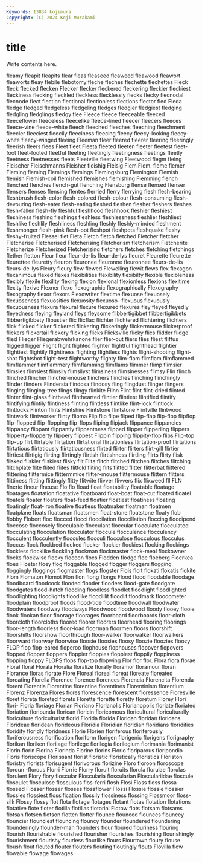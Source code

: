 ```yaml
---
Keywords: 13834 kojimura
Copyright: (C) 2024 Koji Murakami
---
```


# title

Write contents here.



 fleamy fleapit fleapits flear fleas fleaseed
fleaweed fleawood fleawort fleaworts fleay flebile flebotomy fleche fleches flechette
flechettes Fleck fleck flecked flecken Flecker flecker fleckered fleckering fleckier
fleckiest fleckiness flecking fleckled fleckless flecklessly flecks flecky flecnodal flecnode
flect flection flectional flectionless flections flector fled Fleda fledge fledged
fledgeless fledgeling fledges fledgier fledgiest fledging fledgling fledglings fledgy flee
Fleece fleece fleeceable fleeced fleeceflower fleeceless fleecelike fleece-lined fleecer fleecers
fleeces fleece-vine fleece-white fleech fleeched fleeches fleeching fleechment fleecier fleeciest
fleecily fleeciness fleecing fleecy fleecy-looking fleecy-white fleecy-winged fleeing Fleeman fleer
fleered fleerer fleering fleeringly fleerish fleers flees Fleet fleet Fleeta
fleeted fleeten fleeter fleetest fleet-foot fleet-footed fleetful fleeting fleetingly fleetingness
fleetings fleetly fleetness fleetnesses fleets Fleetville fleetwing Fleetwood flegm fleing
Fleischer Fleischmanns Fleisher fleishig Fleisig Flem Flem. fleme flemer Fleming
fleming Flemings flemings Flemingsburg Flemington Flemish flemish Flemish-coil flemished flemishes
flemishing Flemming flench flenched flenches flench-gut flenching Flensburg flense flensed
flenser flensers flenses flensing flentes flerried flerry flerrying flesh flesh-bearing
fleshbrush flesh-color flesh-colored flesh-colour flesh-consuming flesh-devouring flesh-eater flesh-eating fleshed fleshen
flesher fleshers fleshes flesh-fallen flesh-fly fleshful fleshhood fleshhook fleshier fleshiest
fleshiness fleshing fleshings fleshless fleshlessness fleshlier fleshliest fleshlike fleshlily fleshliness
fleshling fleshly fleshly-minded fleshment fleshmonger flesh-pink flesh-pot fleshpot fleshpots fleshquake
fleshy fleshy-fruited Flessel flet Fleta Fletch fletch fletched Fletcher fletcher
Fletcherise Fletcherised Fletcherising Fletcherism fletcherism Fletcherite Fletcherize Fletcherized Fletcherizing fletchers
fletches fletching fletchings flether fletton Fleur fleur fleur-de-lis fleur-de-lys fleuret
Fleurette fleurette fleurettee fleuretty fleuron fleuronee fleuronne fleuronnee fleurs-de-lis fleurs-de-lys
Fleury fleury flew flewed Flewelling flewit flews flex flexagon flexanimous
flexed flexes flexibilities flexibility flexibilty flexible flexibleness flexibly flexile flexility
flexing flexion flexional flexionless flexions flexitime flexity flexive Flexner flexo
flexographic flexographically Flexography flexography flexor flexors Flexowriter flextime flexuose flexuosely
flexuoseness flexuosities flexuosity flexuoso- flexuous flexuously flexuousness flexura flexural flexure
flexured flexures fley fleyed fleyedly fleyedness fleying fleyland fleys fleysome
flibbertigibbet flibbertigibbets flibbertigibbety flibustier flic flicflac flichter flichtered flichtering flichters
flick flicked flicker flickered flickering flickeringly flickermouse flickerproof flickers flickertail
flickery flicking flicks Flicksville flicky flics flidder flidge flied Flieger
Fliegerabwehrkanone flier flier-out fliers flies fliest fliffus fligged fligger Flight
flight flighted flighter flightful flighthead flightier flightiest flightily flightiness flighting
flightless flights flight-shooting flight-shot flightshot flight-test flightworthy flighty flim-flam flimflam
flimflammed flimflammer flimflammery flimflamming flimflams flimmer flimp flimsier flimsies flimsiest
flimsily flimsilyst flimsiness flimsinesses flimsy Flin flinch flinched flincher flincher-mouse
flinchers flinches flinching flinchingly flinder flinders Flindersia flindosa flindosy fling
flingdust flinger flingers flinging flinging-tree flings flingy flinkite Flinn Flint
flint flint-dried flinted flinter flint-glass flinthead flinthearted flintier flintiest flintified
flintify flintifying flintily flintiness flinting flintless flintlike flint-lock flintlock flintlocks
Flinton flints Flintshire Flintstone flintstone Flintville flintwood flintwork flintworker flinty
flioma Flip flip flipe fliped flip-flap flip-flop flipflop flip-flopped flip-flopping
flip-flops fliping flipjack flippance flippancies flippancy flippant flippantly flippantness flipped
flipper flipperling flippers flipperty-flopperty flippery flippest Flippin flipping flippity-flop flips
Flip-top flip-up flirt flirtable flirtation flirtational flirtationless flirtation-proof flirtations flirtatious
flirtatiously flirtatiousness flirted flirter flirters flirt-gill flirtier flirtiest flirtigig flirting
flirtingly flirtish flirtishness flirtling flirts flirty flisk flisked fliskier fliskiest
flisky flit Flita flitch flitched flitchen flitches flitching flitchplate flite
flited flites flitfold fliting flits flitted flitter flitterbat flittered flittering
flittermice flittermmice flitter-mouse flittermouse flittern flitters flittiness flitting flittingly flitty
flitwite flivver flivvers flix flixweed fll FLN flnerie flneur flneuse
Flo flo fload float floatability floatable floatage floatages floatation floatative
floatboard float-boat float-cut floated floatel floatels floater floaters float-feed floatier
floatiest floatiness floating floatingly float-iron floative floatless floatmaker floatman floatmen
floatplane floats floatsman floatsmen float-stone floatstone floaty flob flobby Flobert
floc flocced flocci floccilation floccillation floccing floccipend floccose floccosely flocculable
flocculant floccular flocculate flocculated flocculating flocculation flocculator floccule flocculence flocculency
flocculent flocculently floccules flocculi flocculose flocculous flocculus floccus flock flockbed
flocked flocker flockier flockiest flocking flockings flockless flocklike flockling flockman
flockmaster flock-meal flockowner flocks flockwise flocky flocoon flocs Flodden flodge
floe floeberg Floerkea floes Floeter floey flog floggable flogged flogger
floggers flogging floggingly floggings flogmaster flogs flogster Flois floit flokati
flokatis flokite Flom Flomaton Flomot Flon flon flong flongs Flood
flood floodable floodage floodboard floodcock flooded flooder flooders flood-gate floodgate
floodgates flood-hatch flooding floodless floodlet floodlight floodlighted floodlighting floodlights floodlike
floodlilit floodlit floodmark floodometer floodplain floodproof floods flood-tide floodtime floodwall
floodwater floodwaters floodway floodways Floodwood floodwood floody flooey flooie flook
flookan floor floorage floorages floorboard floorboards floor-cloth floorcloth floorcloths floored
floorer floorers floorhead flooring floorings floor-length floorless floor-load floorman floormen
floors floorshift floorshifts floorshow floorthrough floor-walker floorwalker floorwalkers floorward floorway
floorwise floosie floosies floosy floozie floozies floozy FLOP flop flop-eared
floperoo flophouse flophouses flopover flopovers flopped flopper floppers floppier floppies
floppiest floppily floppiness flopping floppy FLOPS flops flop-top flopwing Flor
flor flor. Flora flora florae Floral floral Florala Floralia floralize
florally floramor floramour floran Florance floras florate Flore Floreal floreal
floreat floreate floreated floreating Florella Florence florence florences Florencia Florencita
Florenda florent Florentia Florentine florentine florentines Florentinism florentium Florenz Florenza
Flores flores florescence florescent floressence Floresville floret floreta floreted florets
Florette florette floretty floretum Florey Flori flori- Floria floriage Florian
Floriano Florianolis Florianopolis floriate floriated floriation floribunda florican floricin floricomous
floricultural floriculturally floriculture floriculturist florid Florida florida Floridan floridan floridans
Florideae floridean florideous Floridia Floridian floridian floridians floridities floridity floridly
floridness Florie Florien floriferous floriferously floriferousness florification floriform florigen florigenic
florigens florigraphy florikan floriken florilage florilege florilegia florilegium florimania florimanist
Florin florin Florina Florinda Florine florins Florio floriparous floripondio Floris
floriscope Florissant florist floristic floristically floristics Floriston floristry florists florisugent
florivorous florizine Floro floroon floroscope floroun -florous Florri Florrie Florry
floruit floruits florula florulae florulas florulent Flory flory floscular Floscularia
floscularian Flosculariidae floscule flosculet flosculose flosculous flos-ferri flosh Flosi Floss
floss flossa flossed Flosser flosser flosses flossflower Flossi Flossie flossie
flossier flossies flossiest flossification flossily flossiness flossing Flossmoor floss-silk Flossy
flossy flot flota flotage flotages flotant flotas flotation flotations flotative
flote floter flotilla flotillas flotorial Flotow flots flotsam flotsams flotsan
flotsen flotson flotten flotter flounce flounced flounces flouncey flouncier flounciest
flouncing flouncy flounder floundered floundering flounderingly flounder-man flounders flour floured
flouriness flouring flourish flourishable flourished flourisher flourishes flourishing flourishingly flourishment
flourishy flourless flourlike flours Flourtown floury flouse floush flout flouted
flouter flouters flouting floutingly flouts Flovilla flow flowable flowage flowages
